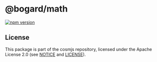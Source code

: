 # @bogard/math

[![npm version](https://img.shields.io/npm/v/@bogard/math.svg)](https://www.npmjs.com/package/@bogard/math)

## License

This package is part of the cosmjs repository, licensed under the Apache License
2.0 (see [NOTICE](https://github.com/cosmos/cosmjs/blob/main/NOTICE) and
[LICENSE](https://github.com/cosmos/cosmjs/blob/main/LICENSE)).
